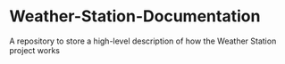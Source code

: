 # Weather-Station-Documentation
A repository to store a high-level description of how the Weather Station project works
